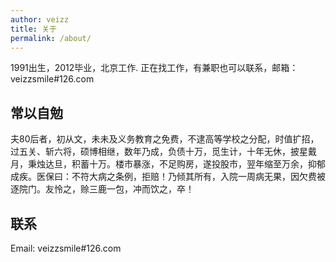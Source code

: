 ```yaml
---
author: veizz
title: 关于
permalink: /about/
---
```


1991出生，2012毕业，北京工作. 正在找工作，有兼职也可以联系，邮箱： veizzsmile#126.com

## 常以自勉

夫80后者，初从文，未未及义务教育之免费，不逮高等学校之分配，时值扩招，过五关、斩六将，硕博相继，数年乃成，负债十万，觅生计，十年无休，披星戴月，秉烛达旦，积蓄十万。楼市暴涨，不足购房，遂投股市，翌年缩至万余，抑郁成疾。医保曰：不符大病之条例，拒赔！乃倾其所有，入院一周病无果，因欠费被逐院门。友怜之，赊三鹿一包，冲而饮之，卒！

## 联系

Email: veizzsmile#126.com  
